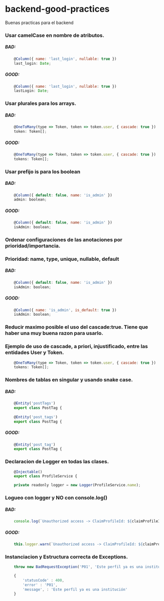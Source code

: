 # backend-good-practices
Buenas practicas para el backend

### Usar camelCase en nombre de atributos.
##### BAD:
```javascript
    @Column({ name: 'last_login', nullable: true })
    last_login: Date;
```

##### GOOD:
```javascript
    @Column({ name: 'last_login', nullable: true })
    lastLogin: Date;
```

### Usar plurales para los arrays.
##### BAD:
```javascript
    @OneToMany(type => Token, token => token.user, { cascade: true })
    token: Token[];
```

##### GOOD:
```javascript
    @OneToMany(type => Token, token => token.user, { cascade: true })
    tokens: Token[];
```

### Usar prefijo is para los boolean
##### BAD:
```javascript
    @Column({ default: false, name: 'is_admin' })
    admin: boolean;
```

##### GOOD:
```javascript
    @Column({ default: false, name: 'is_admin' })
    isAdmin: boolean;
```

### Ordenar configuraciones de las anotaciones por prioridad/importancia.
### Prioridad: name, type, unique, nullable, default
##### BAD:
```javascript
    @Column({ default: false, name: 'is_admin' })
    isAdmin: boolean;
```

##### GOOD:
```javascript
    @Column({ name: 'is_admin', is_default: true })
    isAdmin: boolean;
```

### Reducir maximo posible el uso del cascade:true. Tiene que haber una muy buena razon para usarlo.
### Ejemplo de uso de cascade, a priori, injustificado, entre las entidades User y Token.
```javascript
    @OneToMany(type => Token, token => token.user, { cascade: true })
    tokens: Token[];
```

### Nombres de tablas en singular y usando snake case.
##### BAD:
```javascript
    @Entity('postTags')
    export class PostTag {
    
    @Entity('post_tags')
    export class PostTag {   
```

##### GOOD:
```javascript
    @Entity('post_tag')
    export class PostTag {
```

### Declaracion de Logger en todas las clases.
```javascript
    @Injectable()
    export class ProfileService {

    private readonly logger = new Logger(ProfileService.name); 
```

### Logueo con logger y NO con console.log()
##### BAD:
```javascript
    console.log(`Unauthorized access -> ClaimProfileId: ${claimProfileId}, BodyPostId: ${bodyPostId}`);
```

##### GOOD:
```javascript
    this.logger.warn(`Unauthorized access -> ClaimProfileId: ${claimProfileId}, BodyPostId: ${bodyPostId}`);
```

### Instanciacion y Estructura correcta de Exceptions.
```javascript
    throw new BadRequestException('P01', 'Este perfil ya es una institución');

    {
        'statusCode' : 400,
        'error' : 'P01',
        'message', : 'Este perfil ya es una institución'
    }
```
